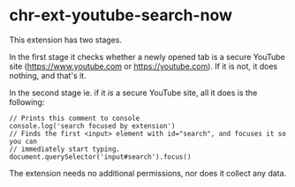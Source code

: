 # chr-ext-youtube-search-now

This extension has two stages.

In the first stage it checks whether a newly opened tab is a secure YouTube site
(https://www.youtube.com or https://youtube.com). If it is not, it does nothing,
and that's it.

In the second stage ie. if it _is_ a secure YouTube site, all it does is the
following:
```
// Prints this comment to console
console.log('search focused by extension')
// Finds the first <input> element with id="search", and focuses it so you can
// immediately start typing.
document.querySelector('input#search').focus()
```

The extension needs no additional permissions, nor does it collect any data.
